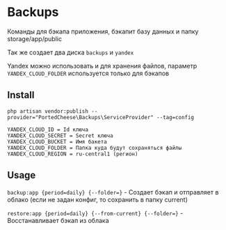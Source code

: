 # Backups

Команды для бэкапа приложения, бэкапит базу данных и папку storage/app/public

Так же создает два диска `backups` и `yandex`

Yandex можно использовать и для хранения файлов, параметр `YANDEX_CLOUD_FOLDER` используется только для бэкапов

## Install

`php artisan vendor:publish --provider="PortedCheese\Backups\ServiceProvider" --tag=config`

    YANDEX_CLOUD_ID = Id ключа
    YANDEX_CLOUD_SECRET = Secret ключа
    YANDEX_CLOUD_BUCKET = Имя бакета
    YANDEX_CLOUD_FOLDER = Папка куда будут сохраняться файлы
    YANDEX_CLOUD_REGION = ru-central1 (регион)
    
## Usage

`backup:app {period=daily} {--folder=}` - Создает бэкап и отправляет в облако (если не задан конфиг, то сохранить в папку current)

`restore:app {period=daily} {--from-current} {--folder=}` - Восстанавливает бэкап из облака